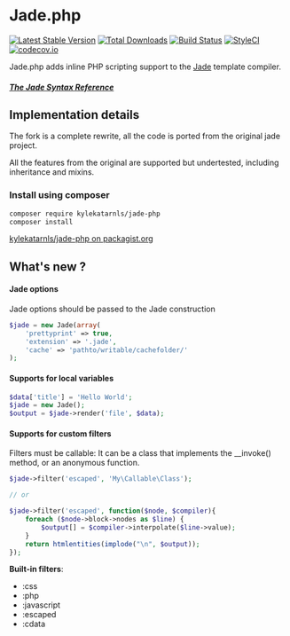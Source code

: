 # Jade.php
[![Latest Stable Version](https://poser.pugx.org/kylekatarnls/jade-php/v/stable.png)](https://packagist.org/packages/kylekatarnls/jade-php)
[![Total Downloads](https://poser.pugx.org/kylekatarnls/jade-php/downloads.png)](https://packagist.org/packages/kylekatarnls/jade-php)
[![Build Status](https://travis-ci.org/kylekatarnls/jade-php.svg?branch=master)](https://travis-ci.org/kylekatarnls/jade-php)
[![StyleCI](https://styleci.io/repos/17092566/shield?style=flat)](https://styleci.io/repos/17092566)
[![codecov.io](https://codecov.io/github/kylekatarnls/jade-php/coverage.svg?branch=master)](https://codecov.io/github/kylekatarnls/jade-php?branch=master)

Jade.php adds inline PHP scripting support to the [Jade](http://jade-lang.com) template compiler.

##### [The Jade Syntax Reference](https://github.com/visionmedia/jade#readme)

## Implementation details

The fork is a complete rewrite, all the code is ported from the original jade project.

All the features from the original are supported but undertested, including inheritance
and mixins.

### Install using composer
```sh
composer require kylekatarnls/jade-php
composer install
```
[kylekatarnls/jade-php on packagist.org](https://packagist.org/packages/kylekatarnls/jade-php)

## What's new ?

#### Jade options

Jade options should be passed to the Jade construction

```php
$jade = new Jade(array(
	'prettyprint' => true,
	'extension' => '.jade',
	'cache' => 'pathto/writable/cachefolder/'
);
```

#### Supports for local variables

```php
$data['title'] = 'Hello World';
$jade = new Jade();
$output = $jade->render('file', $data);
```

#### Supports for custom filters

Filters must be callable: It can be a class that implements the __invoke() method, or an anonymous function.

```php
$jade->filter('escaped', 'My\Callable\Class');

// or

$jade->filter('escaped', function($node, $compiler){
	foreach ($node->block->nodes as $line) {
		$output[] = $compiler->interpolate($line->value);
	}
	return htmlentities(implode("\n", $output));
});
```
**Built-in filters**:

* :css
* :php
* :javascript
* :escaped
* :cdata
